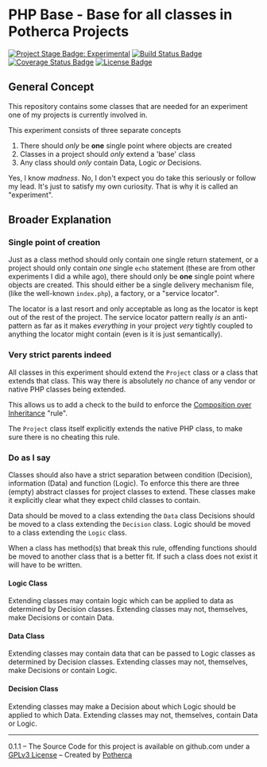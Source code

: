 # PHP Base - Base for all classes in Potherca Projects

[![Project Stage Badge: Experimental]][Project Stage Page]
[![Build Status Badge]][Travis-CI Page]
[![Coverage Status Badge]][Coveralls Page]
[![License Badge]][GPL3+]


## General Concept

This repository contains some classes that are needed for an experiment one
of my projects is currently involved in.

This experiment consists of three separate concepts

1. There should *only* be **one** single point where objects are created
2. Classes in a project should *only* extend a 'base' class
3. Any class should *only* contain Data, Logic *or* Decisions.

Yes, I know *madness*. No, I don't expect you do take this seriously or follow
my lead. It's just to satisfy my own curiosity. That is why it is called an
"experiment".

## Broader Explanation

### Single point of creation

Just as a class method should only contain one single return statement, or a
project should only contain *one* single `echo` statement (these are from other
experiments I did a while ago), there should only be **one** single point where
objects are created. This should either be a single delivery mechanism file,
(like the well-known `index.php`), a factory, or a "service locator".

The locator is a last resort and only acceptable as long as the locator is kept
out of the rest of the project. The service locator pattern really *is* an
anti-pattern as far as it makes *everything* in your project *very* tightly
coupled to anything the locator might contain (even is it is just semantically).

### Very strict parents indeed

All classes in this experiment should extend the `Project` class or a class
that extends that class. This way there is absolutely _no_ chance of any vendor
or native PHP classes being extended.

This allows us to add a check to the build to enforce the [Composition over
Inheritance] "rule".

The `Project` class itself explicitly extends the native PHP class, to make sure
there is no cheating this rule.

### Do as I say

Classes should also have a strict separation between condition (Decision),
information (Data) and function (Logic). To enforce this there are three (empty)
abstract classes for project classes to extend. These classes make it explicitly
clear what they expect child classes to contain.

Data should be moved to a class extending the `Data` class
Decisions should be moved to a class extending the `Decision` class.
Logic should be moved to a class extending the `Logic` class.

When a class has method(s) that break this rule, offending functions should be
moved to another class that is a better fit. If such a class does not exist it
will have to be written.

#### Logic Class

Extending classes may contain logic which can be applied to data as
determined by Decision classes.
Extending classes may not, themselves, make Decisions or contain Data.

#### Data Class
Extending classes may contain data that can be passed to Logic classes as
determined by Decision classes.
Extending classes may not, themselves, make Decisions or contain Logic.

#### Decision Class
Extending classes may make a Decision about which Logic should be applied to
which Data.
Extending classes may not, themselves, contain Data or Logic.

---

0.1.1 – The Source Code for this project is available on github.com under a
[GPLv3 License][GPL3+] – Created by [Potherca]


[Composition over Inheritance]: http://c2.com/cgi/wiki?CompositionInsteadOfInheritance

[GPL3+]: ./LICENSE
[Potherca]: http://pother.ca/

[Build Status Badge]: https://travis-ci.org/potherca/PhpBase.svg
[Coverage Status Badge]: https://img.shields.io/coveralls/potherca/PhpBase.svg
[License Badge]: https://img.shields.io/badge/License-GPL3%2B-lightgray.svg
[Project Stage Badge: Experimental]: http://img.shields.io/badge/Project%20Stage-Experimental-yellow.svg

[Coveralls Page]: https://coveralls.io/r/potherca/PhpBase
[Project Stage Page]: http://bl.ocks.org/potherca/a2ae67caa3863a299ba0
[Travis-CI Page]: https://travis-ci.org/potherca/PhpBase
